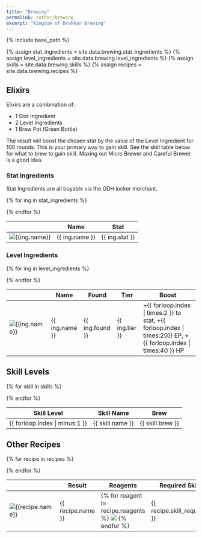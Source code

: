 ```yaml
---
title: "Brewing"
permalink: /other/brewing
excerpt: "Kingdom of Drakkar Brewing"
---
```


{% include base_path %}

{% assign stat_ingredients  = site.data.brewing.stat_ingredients %}
{% assign level_ingredients = site.data.brewing.level_ingredients %}
{% assign skills = site.data.brewing.skills %}
{% assign recipes = site.data.brewing.recipes %}

## Elixirs

Elixirs are a combination of:

* 1 Stat Ingredient
* 2 Level Ingredients
* 1 Brew Pot (Green Bottle)

The result will boost the chosen stat by the value of the Level Ingredient for 100 rounds.
This is your primary way to gain skill. See the skill table below for what to brew to gain skill.
Maxing out Micro Brewer and Careful Brewer is a good idea.

### Stat Ingredients
Stat Ingredients are all buyable via the GDH locker merchant.

<table>
  <thead>
    <th></th>
    <th>Name</th>
    <th>Stat</th>
  </thead>

  {% for ing in stat_ingredients %}
  <tr>
    <td class="sprite-container">
      <img itemprop="image" src="{{ ing.sprite | prepend: "/images/content/" | prepend: base_path | append: ".png" }}" alt="{{ing.name}}" />
    </td>
    <td>{{ ing.name }}</td>
    <td>{{ ing.stat }}</td>
  </tr>
  {% endfor %}

</table>

### Level Ingredients

<table>
  <thead>
    <th></th>
    <th>Name</th>
    <th>Found</th>
    <th>Tier</th>
    <th>Boost</th>
  </thead>


  {% for ing in level_ingredients %}
  <tr>
    <td class="sprite-container">
      <img itemprop="image" src="{{ ing.sprite | prepend: "/images/content/" | prepend: base_path | append: ".png" }}" alt="{{ing.name}}" />
    </td>
    <td>{{ ing.name }}</td>
    <td>{{ ing.found }}</td>
    <td>{{ ing.tier }}</td>
    <td>+{{ forloop.index | times:2 }} to stat, +{{ forloop.index | times:20}} EP, +{{ forloop.index | times:40 }} HP</td>
  </tr>
  {% endfor %}

</table>

## Skill Levels

<table>
  <thead>
    <th>Skill Level</th>
    <th>Skill Name</th>
    <th>Brew</th>
  </thead>


  {% for skill in skills %}
  <tr>
    <td>{{ forloop.index | minus:1 }}</td>
    <td>{{ skill.name }}</td>
    <td>{{ skill.brew }}</td>
  </tr>
  {% endfor %}

</table>

## Other Recipes

<table>
  <thead>
    <th></th>
    <th>Result</th>
    <th>Reagents</th>
    <th>Required Skill</th>
  </thead>


  {% for recipe in recipes %}
  <tr>
    <td class="sprite-container">
      <img itemprop="image" src="{{ recipe.sprite | prepend: "/images/content/" | prepend: base_path | append: ".png" }}" alt="{{recipe.name}}" />
    </td>
    <td>{{ recipe.name }}</td>
    <td>
      {% for reagent in recipe.reagents %}
      <img itemprop="image" src="{{ reagent.sprite | prepend: "/images/content/" | prepend: base_path | append: ".png" }}" />
      {% endfor %}
    </td>
    <td>{{ recipe.skill_required }}</td>
  </tr>
  {% endfor %}

</table>
